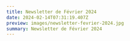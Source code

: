 ```yaml
---
title: Newsletter de Février 2024
date: 2024-02-14T07:31:19.407Z
preview: images/newsletter-fevrier-2024.jpg
summary: Newsletter de Février 2024
---
```

